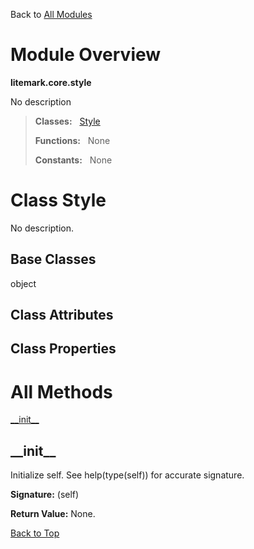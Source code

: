 Back to [All Modules](https://github.com/pyrustic/litemark/blob/master/docs/modules/README.md#readme)

# Module Overview

**litemark.core.style**
 
No description

> **Classes:** &nbsp; [Style](https://github.com/pyrustic/litemark/blob/master/docs/modules/content/litemark.core.style/content/classes/Style.md#class-style)
>
> **Functions:** &nbsp; None
>
> **Constants:** &nbsp; None

# Class Style
No description.

## Base Classes
object

## Class Attributes


## Class Properties


# All Methods
[\_\_init\_\_](#__init__)

## \_\_init\_\_
Initialize self.  See help(type(self)) for accurate signature.



**Signature:** (self)





**Return Value:** None.

[Back to Top](#module-overview)



